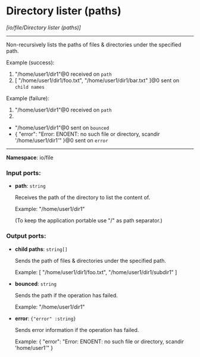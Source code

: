 # Directory lister (paths)

_[io/file/Directory lister (paths)]_

---

Non-recursively lists the paths of files & directories under the specified path.

Example (success): 
1. "/home/user1/dir1"@0 received on `path`
2. [ "/home/user1/dir1/foo.txt", "/home/user1/dir1/bar.txt" ]@0 sent on `child names`

Example (failure): 
1. "/home/user1/dir1"@0 received on `path`
2. 
- "/home/user1/dir1"@0 sent on `bounced`
- {
  "error": "Error: ENOENT: no such file or directory, scandir '/home/user1/dir1'"
}@0 sent on `error`

---

__Namespace__: io/file

### Input ports:

* __path__: ` string `

    Receives the path of the directory to list the content of.
    
    Example:
    "/home/user1/dir1"
    
    (To keep the application portable use "/" as path separator.)

### Output ports:

* __child paths__: ` string[] `

    Sends the path of files & directories under the specified path.
    
    Example:
    [
      "/home/user1/dir1/foo.txt",
      "/home/user1/dir1/subdir1"
    ]


* __bounced__: ` string `

    Sends the path if the operation has failed.
    
    Example:
    "/home/user1/dir1"


* __error__: ` {"error" :string} `

    Sends error information if the operation has failed.
    
    Example: 
    {
      "error": "Error: ENOENT: no such file or directory, scandir 'home/user1'"
    }

